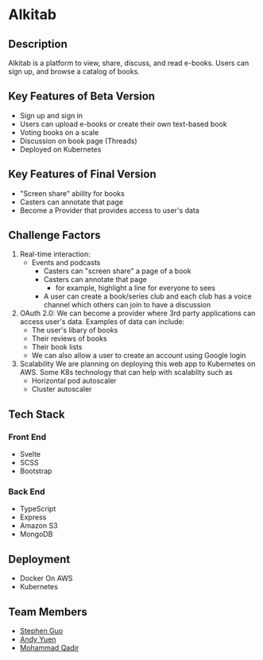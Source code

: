 # **Alkitab**

## **Description**
Alkitab is a platform to view, share, discuss, and read e-books. Users can sign up, and browse a catalog of books. 

## **Key Features of Beta Version**
- Sign up and sign in
- Users can upload e-books or create their own text-based book
- Voting books on a scale 
- Discussion on book page (Threads)
- Deployed on Kubernetes

## **Key Features of Final Version**
- "Screen share" ability for books
- Casters can annotate that page
- Become a Provider that provides access to user's data


## **Challenge Factors**
1. Real-time interaction:
   - Events and podcasts
       - Casters can "screen share" a page of a book
       - Casters can annotate that page
           - for example, highlight a line for everyone to sees
       - A user can create a book/series club and each club has a voice channel which others can join to have a discussion 
2. OAuth 2.0:
    We can become a provider where 3rd party applications can access user's data. Examples of data can include:
    - The user's libary of books
    - Their reviews of books
    - Their book lists
    - We can also allow a user to create an account using Google login
3. Scalability
    We are planning on deploying this web app to Kubernetes on AWS. Some K8s technology that can help with scalablity such as 
    - Horizontal pod autoscaler
    - Cluster autoscaler

## **Tech Stack**
### **Front End**
* Svelte
* SCSS
* Bootstrap

### **Back End**
* TypeScript
* Express
* Amazon S3
* MongoDB

## **Deployment**
- Docker On AWS
- Kubernetes

## **Team Members**

* [Stephen Guo](https://github.com/Epicsteve2)
* [Andy Yuen](https://github.com/AndyTRY)
* [Mohammad Qadir](https://github.com/DomiVesalius)